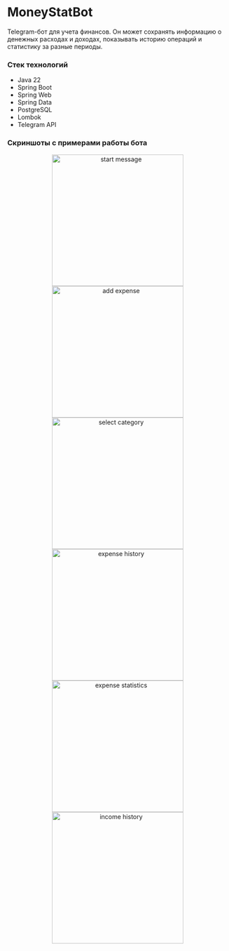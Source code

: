 # MoneyStatBot
Telegram-бот для учета финансов. Он может сохранять информацию о денежных расходах и доходах, показывать историю операций и статистику за разные периоды.
### Стек технологий
* Java 22
* Spring Boot
* Spring Web
* Spring Data
* PostgreSQL
* Lombok
* Telegram API

### Скриншоты с примерами работы бота
<div style="text-align: center;">
  <img src="screenshots/start.jpg" alt="start message" width="300" />
  <img src="screenshots/add_expense.jpg" alt="add expense" width="300" />
</div>
<div style="text-align: center;">
  <img src="screenshots/select%20category.jpg" alt="select category" width="300" />
  <img src="screenshots/expense_history.jpg" alt="expense history" width="300" />
</div>
<div style="text-align: center;">
  <img src="screenshots/expense_statistics.jpg" alt="expense statistics" width="300" />
  <img src="screenshots/income_history%26statistics.jpg" alt="income history" width="300" />
</div>

